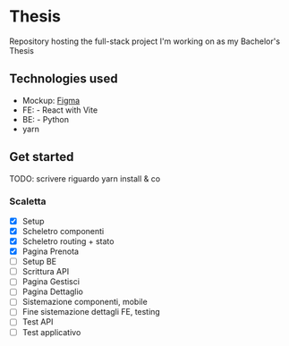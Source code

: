 # Thesis

Repository hosting the full-stack project I'm working on as my Bachelor's Thesis

## Technologies used

- Mockup: [Figma](https://www.figma.com/design/E2oxlgq3FVQRVGZg5toH1E/Tesi)
- FE:
      - React with Vite
- BE:
      - Python
- yarn

## Get started

TODO: scrivere riguardo yarn install & co

### Scaletta

- [x] Setup
- [x] Scheletro componenti
- [x] Scheletro routing + stato
- [x] Pagina Prenota
- [ ] Setup BE
- [ ] Scrittura API
- [ ] Pagina Gestisci
- [ ] Pagina Dettaglio
- [ ] Sistemazione componenti, mobile
- [ ] Fine sistemazione dettagli FE, testing
- [ ] Test API
- [ ] Test applicativo
